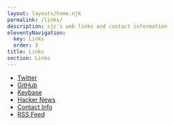 ```yaml
---
layout: layouts/home.njk
permalink: /links/
description: sjc's web links and contact information
eleventyNavigation:
  key: Links
  order: 3
title: Links
section: Links
---
```


<ul>
  <li class="arrow-list">
    <a href="https://twitter.com/activefog" target="_blank">Twitter</a>
  </li>
  <li class="arrow-list">
    <a href="https://github.com/activefog" target="_blank">GitHub</a>
  </li>
  <li class="arrow-list">
    <a href="https://keybase.io/activefog" target="_blank">Keybase</a>
  </li>
  <li class="arrow-list">
    <a href="https://news.ycombinator.com/user?id=activefog" target="_blank">Hacker News</a>
  </li>
  <li class="arrow-list">
    <a href="{{ "/contact/" | url }}">Contact Info</a>
  </li>
  <li class="arrow-list">
    <a href="{{ "/feed/feed.xml" | url }}" target="_blank">RSS Feed</a>
  </li>
</ul>
